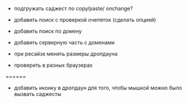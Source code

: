 * подгружать саджест по copy/paste/ onchange?

* добавить поиск с проверкой очепяток (сделать опцией)

* добавить поиск по домену

* добавить серверную часть с доменами

* при ресайзе менять размеры дропдауна

* проверить в разных браузерах

======

* добавить иконку в дропдаун для того, чтобы мышкой можно было вызвать саджесты